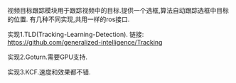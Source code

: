 视频目标跟踪模块用于跟踪视频中的目标.提供一个选框,算法自动跟踪选框中目标的位置.
有几种不同实现,共用一样的ros接口.

实现1.TLD(Tracking-Learning-Detection).
链接:
https://github.com/generalized-intelligence/Tracking

实现2.Goturn.需要GPU支持.

实现3.KCF.速度和效果都不错.
